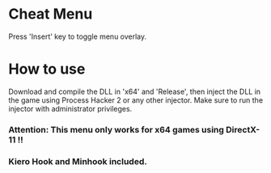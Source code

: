 # Cheat Menu
Press 'Insert' key to toggle menu overlay.

# How to use
Download and compile the DLL in 'x64' and 'Release', then inject the DLL in the game using Process Hacker 2 or any other injector. Make sure to run the injector with administrator privileges.

### Attention: This menu only works for x64 games using DirectX-11 !!
### Kiero Hook and Minhook included.
